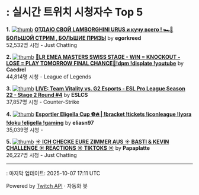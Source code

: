 # : 실시간 트위치 시청자수 Top 5

**1.** [![thumb](https://static-cdn.jtvnw.net/previews-ttv/live_user_egorkreed-320x180.jpg)](https://twitch.tv/egorkreed)
**[ОТДАЮ СВОЙ LAMBORGHINI URUS и кучу всего ! 🏎️💨 БОЛЬШОЙ СТРИМ , БОЛЬШИЕ ПРИЗЫ](https://twitch.tv/egorkreed)** by **egorkreed**<br>52,532명 시청  - Just Chatting

**2.** [![thumb](https://static-cdn.jtvnw.net/previews-ttv/live_user_caedrel-320x180.jpg)](https://twitch.tv/Caedrel)
**[🔴LR EMEA MASTERS SWISS STAGE - WIN = KNOCKOUT - LOSE = PLAY TOMORROW FINAL CHANCE🔴!dpm !displate !youtube](https://twitch.tv/Caedrel)** by **Caedrel**<br>44,814명 시청  - League of Legends

**3.** [![thumb](https://static-cdn.jtvnw.net/previews-ttv/live_user_eslcs-320x180.jpg)](https://twitch.tv/ESLCS)
**[LIVE: Team Vitality vs. G2 Esports - ESL Pro League Season 22 - Stage 2 Round #4](https://twitch.tv/ESLCS)** by **ESLCS**<br>37,857명 시청  - Counter-Strike

**4.** [![thumb](https://static-cdn.jtvnw.net/previews-ttv/live_user_eliasn97-320x180.jpg)](https://twitch.tv/eliasn97)
**[Esportler Eligella Cup ⚽🔥 | !bracket !tickets !iconleague !lyora !doku !eligella !gaming](https://twitch.tv/eliasn97)** by **eliasn97**<br>35,039명 시청  - 

**5.** [![thumb](https://static-cdn.jtvnw.net/previews-ttv/live_user_papaplatte-320x180.jpg)](https://twitch.tv/Papaplatte)
**[☀️ ICH CHECKE EURE ZIMMER AUS ☀️ BASTI & KEVIN CHALLENGE ☀️ REACTIONS ☀️ TIKTOKS ☀️](https://twitch.tv/Papaplatte)** by **Papaplatte**<br>26,227명 시청  - Just Chatting


---
: 마지막 업데이트: 2025-10-07 17:11 UTC

Powered by [Twitch API](https://dev.twitch.tv/docs/api/reference) · 자동화 봇